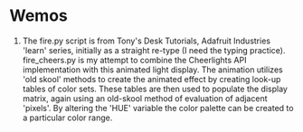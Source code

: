 # Wemos

1. The fire.py script is from Tony's Desk Tutorials, Adafruit Industries 'learn'
   series, initially as a straight re-type (I need the typing practice).
   fire_cheers.py is my attempt to combine the Cheerlights API implementation with
   this animated light display.
   The animation utilizes 'old skool' methods to create the animated effect by
   creating look-up tables of color sets. These tables are then used to populate
   the display matrix, again using an old-skool method of evaluation of adjacent
   'pixels'.
   By altering the 'HUE' variable the color palette can be created to a
   particular color range.

